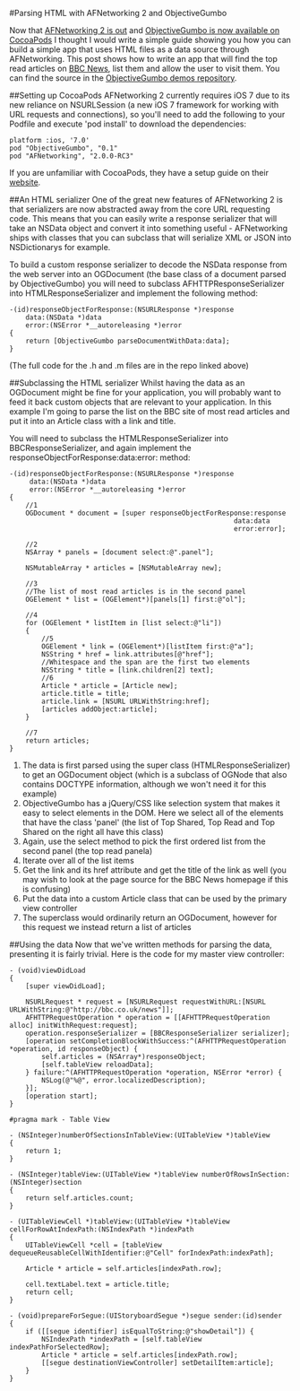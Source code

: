 #Parsing HTML with AFNetworking 2 and ObjectiveGumbo

Now that [AFNetworking 2 is out](nshipster.com/afnetworking-2/) and [ObjectiveGumbo is now available on CocoaPods](https://github.com/programmingthomas/ObjectiveGumbo) I thought I would write a simple guide showing you how you can build a simple app that uses HTML files as a data source through AFNetworking. This post shows how to write an app that will find the top read articles on [BBC News](http://bbc.co.uk/news), list them and allow the user to visit them. You can find the source in the [ObjectiveGumbo demos repository](https://github.com/programmingthomas/OG-Demos).

##Setting up CocoaPods
AFNetworking 2 currently requires iOS 7 due to its new reliance on NSURLSession (a new iOS 7 framework for working with URL requests and connections), so you'll need to add the following to your Podfile and execute 'pod install' to download the dependencies:

	platform :ios, '7.0'
	pod "ObjectiveGumbo", "0.1"
	pod "AFNetworking", "2.0.0-RC3"

If you are unfamiliar with CocoaPods, they have a setup guide on their [website](http://cocoapods.org).

##An HTML serializer
One of the great new features of AFNetworking 2 is that serializers are now abstracted away from the core URL requesting code. This means that you can easily write a response serializer that will take an NSData object and convert it into something useful - AFNetworking ships with classes that you can subclass that will serialize XML or JSON into NSDictionarys for example.

To build a custom response serializer to decode the NSData response from the web server into an OGDocument (the base class of a document parsed by ObjectiveGumbo) you will need to subclass AFHTTPResponseSerializer into HTMLResponseSerializer and implement the following method:

	-(id)responseObjectForResponse:(NSURLResponse *)response
		data:(NSData *)data 
		error:(NSError *__autoreleasing *)error
	{
	    return [ObjectiveGumbo parseDocumentWithData:data];
	}

(The full code for the .h and .m files are in the repo linked above)

##Subclassing the HTML serializer
Whilst having the data as an OGDocument might be fine for your application, you will probably want to feed it back custom objects that are relevant to your application. In this example I'm going to parse the list on the BBC site of most read articles and put it into an Article class with a link and title.

You will need to subclass the HTMLResponseSerializer into BBCResponseSerializer, and again implement the responseObjectForResponse:data:error: method:

	-(id)responseObjectForResponse:(NSURLResponse *)response 
		 data:(NSData *)data
		 error:(NSError *__autoreleasing *)error
	{
		//1
	    OGDocument * document = [super responseObjectForResponse:response
			 												data:data 
															error:error];
    
		//2
	    NSArray * panels = [document select:@".panel"];
    
	    NSMutableArray * articles = [NSMutableArray new];
    
	    //3
		//The list of most read articles is in the second panel
	    OGElement * list = (OGElement*)[panels[1] first:@"ol"];
    
		//4
	    for (OGElement * listItem in [list select:@"li"])
	    {
			//5
	        OGElement * link = (OGElement*)[listItem first:@"a"];
	        NSString * href = link.attributes[@"href"];
	        //Whitespace and the span are the first two elements
	        NSString * title = [link.children[2] text];
	        //6
			Article * article = [Article new];
	        article.title = title;
	        article.link = [NSURL URLWithString:href];
	        [articles addObject:article];
	    }
    
		//7
	    return articles;
	}

1. The data is first parsed using the super class (HTMLResponseSerializer) to get an OGDocument object (which is a subclass of OGNode that also contains DOCTYPE information, although we won't need it for this example)
2. ObjectiveGumbo has a jQuery/CSS like selection system that makes it easy to select elements in the DOM. Here we select all of the elements that have the class 'panel' (the list of Top Shared, Top Read and Top Shared on the right all have this class)
3. Again, use the select method to pick the first ordered list from the second panel (the top read panela)
4. Iterate over all of the list items
5. Get the link and its href attribute and get the title of the link as well (you may wish to look at the page source for the BBC News homepage if this is confusing)
6. Put the data into a custom Article class that can be used by the primary view controller
7. The superclass would ordinarily return an OGDocument, however for this request we instead return a list of articles

##Using the data
Now that we've written methods for parsing the data, presenting it is fairly trivial. Here is the code for my master view controller:

	- (void)viewDidLoad
	{
	    [super viewDidLoad];
	
	    NSURLRequest * request = [NSURLRequest requestWithURL:[NSURL URLWithString:@"http://bbc.co.uk/news"]];
	    AFHTTPRequestOperation * operation = [[AFHTTPRequestOperation alloc] initWithRequest:request];
	    operation.responseSerializer = [BBCResponseSerializer serializer];
	    [operation setCompletionBlockWithSuccess:^(AFHTTPRequestOperation *operation, id responseObject) {
	        self.articles = (NSArray*)responseObject;
	        [self.tableView reloadData];
	    } failure:^(AFHTTPRequestOperation *operation, NSError *error) {
	        NSLog(@"%@", error.localizedDescription);
	    }];
	    [operation start];
	}
	
	#pragma mark - Table View
	
	- (NSInteger)numberOfSectionsInTableView:(UITableView *)tableView
	{
	    return 1;
	}
	
	- (NSInteger)tableView:(UITableView *)tableView numberOfRowsInSection:(NSInteger)section
	{
	    return self.articles.count;
	}
	
	- (UITableViewCell *)tableView:(UITableView *)tableView cellForRowAtIndexPath:(NSIndexPath *)indexPath
	{
	    UITableViewCell *cell = [tableView dequeueReusableCellWithIdentifier:@"Cell" forIndexPath:indexPath];
		
	    Article * article = self.articles[indexPath.row];
    
	    cell.textLabel.text = article.title;
	    return cell;
	}
	
	- (void)prepareForSegue:(UIStoryboardSegue *)segue sender:(id)sender
	{
	    if ([[segue identifier] isEqualToString:@"showDetail"]) {
	        NSIndexPath *indexPath = [self.tableView indexPathForSelectedRow];
	        Article * article = self.articles[indexPath.row];
	        [[segue destinationViewController] setDetailItem:article];
	    }
	}
